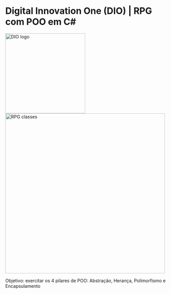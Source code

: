 # Digital Innovation One (DIO) | RPG com POO em C#
<!--![DIO logo](https://i.imgur.com/mprXgcQ.jpeg)-->
<img src="https://i.imgur.com/mprXgcQ.jpeg" alt="DIO logo" width="250" height="250"> <img src="https://i.imgur.com/Yz8jqfx.png" alt="RPG classes" width="500" height="">

Objetivo: exercitar os 4 pilares de POO: Abstração, Herança, Polimorfismo e Encapsulamento

<img src="" alt="" width="" height="">
